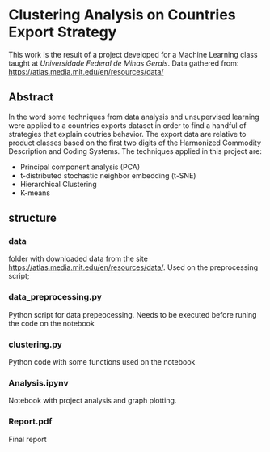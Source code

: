 # Clustering Analysis on Countries Export Strategy

This work is the result of a project developed for a Machine Learning class taught at _Universidade Federal de Minas Gerais_. Data gathered from: https://atlas.media.mit.edu/en/resources/data/

## Abstract
In the word some techniques from data analysis and unsupervised learning were applied to a countries exports dataset in order to find a handful of strategies that explain coutries behavior.
The export data are relative to product classes based on the first two digits of the Harmonized Commodity Description and Coding Systems. The techniques applied in this project are:

* Principal component analysis (PCA)
* t-distributed stochastic neighbor embedding (t-SNE)
* Hierarchical Clustering
* K-means

## structure 
### data
folder with downloaded data from the site https://atlas.media.mit.edu/en/resources/data/. Used on the preprocessing script;
### data_preprocessing.py
Python script for data prepeocessing. Needs to be executed before runing the code on the notebook
### clustering.py
Python code with some functions used on the notebook
### Analysis.ipynv
Notebook with project analysis and graph plotting.
### Report.pdf
Final report

